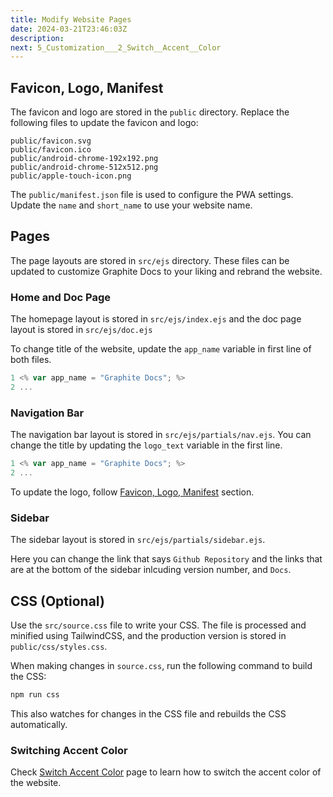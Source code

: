 ```yaml
---
title: Modify Website Pages
date: 2024-03-21T23:46:03Z
description:
next: 5_Customization___2_Switch__Accent__Color
---
```


## Favicon, Logo, Manifest

The favicon and logo are stored in the `public` directory. Replace the following files to update the favicon and logo:

```text
public/favicon.svg
public/favicon.ico
public/android-chrome-192x192.png
public/android-chrome-512x512.png
public/apple-touch-icon.png
```

The `public/manifest.json` file is used to configure the PWA settings. Update the `name` and `short_name` to use your website name.

## Pages

The page layouts are stored in `src/ejs` directory. These files can be updated to customize Graphite Docs to your liking and rebrand the website.

### Home and Doc Page

The homepage layout is stored in `src/ejs/index.ejs` and the doc page layout is stored in `src/ejs/doc.ejs`

To change title of the website, update the `app_name` variable in first line of both files.

```javascript
1 <% var app_name = "Graphite Docs"; %>
2 ...
```

### Navigation Bar

The navigation bar layout is stored in `src/ejs/partials/nav.ejs`. You can change the title by updating the `logo_text` variable in the first line.

```javascript
1 <% var app_name = "Graphite Docs"; %>
2 ...
```

To update the logo, follow [Favicon, Logo, Manifest](#favicon%2C-logo%2C-manifest) section.

### Sidebar

The sidebar layout is stored in `src/ejs/partials/sidebar.ejs`.

Here you can change the link that says `Github Repository` and the links that are at the bottom of the sidebar inlcuding version number, and `Docs`.

## CSS (Optional)

Use the `src/source.css` file to write your CSS. The file is processed and minified using TailwindCSS, and the production version is stored in `public/css/styles.css`.

When making changes in `source.css`, run the following command to build the CSS:

```bash
npm run css
```

This also watches for changes in the CSS file and rebuilds the CSS automatically.

### Switching Accent Color

Check [Switch Accent Color](5_Customization___2_Switch__Accent__Color) page to learn how to switch the accent color of the website.
